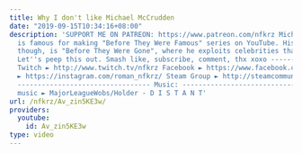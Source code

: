 ```yaml
---
title: Why I don't like Michael McCrudden
date: "2019-09-15T10:34:16+08:00"
description: 'SUPPORT ME ON PATREON: https://www.patreon.com/nfkrz Michael McCrudden
  is famous for making "Before They Were Famous" series on YouTube. His worst series,
  though, is "Before They Were Gone", where he exploits celebrities that passed away.
  Let''s peep this out. Smash like, subscribe, comment, thx xoxo ---------------------------------
  Twitch ► http://www.twitch.tv/nfkrz Facebook ► https://www.facebook.com/NFKRZ1 Instagram
  ► https://instagram.com/roman_nfkrz/ Steam Group ► http://steamcommunity.com/groups/nfkrzgroup
  --------------------------------- Music: --------------------------------- Outro
  music ► MajorLeagueWobs/Holder - D I S T A N T'
url: /nfkrz/Av_zin5KE3w/
providers:
  youtube:
    id: Av_zin5KE3w
type: video
---
```

